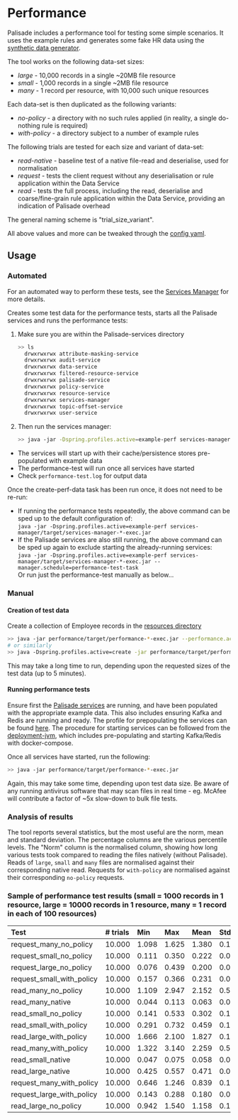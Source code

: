 <!---
Copyright 2018-2021 Crown Copyright

Licensed under the Apache License, Version 2.0 (the "License");
you may not use this file except in compliance with the License.
You may obtain a copy of the License at

  http://www.apache.org/licenses/LICENSE-2.0

Unless required by applicable law or agreed to in writing, software
distributed under the License is distributed on an "AS IS" BASIS,
WITHOUT WARRANTIES OR CONDITIONS OF ANY KIND, either express or implied.
See the License for the specific language governing permissions and
limitations under the License.
--->

# Performance

Palisade includes a performance tool for testing some simple scenarios.
It uses the example rules and generates some fake HR data using the [synthetic data generator](https://github.com/gchq/synthetic-data-generator).

The tool works on the following data-set sizes:

* *large* - 10,000 records in a single ~20MB file resource
* *small* - 1,000 records in a single ~2MB file resource
* *many* - 1 record per resource, with 10,000 such unique resources

Each data-set is then duplicated as the following variants:

* *no-policy* - a directory with no such rules applied (in reality, a single do-nothing rule is required)
* *with-policy* - a directory subject to a number of example rules

The following trials are tested for each size and variant of data-set:

* *read-native* - baseline test of a native file-read and deserialise, used for normalisation
* *request* - tests the client request without any deserialisation or rule application within the Data Service
* *read* - tests the full process, including the read, deserialise and coarse/fine-grain rule application within the Data Service, providing an indication of Palisade overhead

The general naming scheme is "trial_size_variant".

All above values and more can be tweaked through the [config yaml](src/main/resources/application.yaml).

## Usage

### Automated

For an automated way to perform these tests, see the [Services Manager](https://github.com/gchq/Palisade-services/blob/develop/services-manager/README.md) for more details.

Creates some test data for the performance tests, starts all the Palisade services and runs the performance tests:

1. Make sure you are within the Palisade-services directory
   ```bash
   >> ls
     drwxrwxrwx attribute-masking-service
     drwxrwxrwx audit-service
     drwxrwxrwx data-service
     drwxrwxrwx filtered-resource-service
     drwxrwxrwx palisade-service
     drwxrwxrwx policy-service
     drwxrwxrwx resource-service
     drwxrwxrwx services-manager
     drwxrwxrwx topic-offset-service
     drwxrwxrwx user-service
   ```
1. Then run the services manager:
    ```bash
    >> java -jar -Dspring.profiles.active=example-perf services-manager/target/services-manager-*-exec.jar --manager.schedule=performance-create-task,palisade-task,performance-test-task
    ```

* The services will start up with their cache/persistence stores pre-populated with example data
* The performance-test will run once all services have started
* Check `performance-test.log` for output data

Once the create-perf-data task has been run once, it does not need to be re-run:

* If running the performance tests repeatedly, the above command can be sped up to the default configuration of:  
  `java -jar -Dspring.profiles.active=example-perf services-manager/target/services-manager-*-exec.jar`
* If the Palisade services are also still running, the above command can be sped up again to exclude starting the already-running services:  
  `java -jar -Dspring.profiles.active=example-perf services-manager/target/services-manager-*-exec.jar --manager.schedule=performance-test-task`  
  Or run just the performance-test manually as below...

### Manual

#### Creation of test data

Create a collection of Employee records in the [resources directory](../resources/data)

```bash
>> java -jar performance/target/performance-*-exec.jar --performance.action=create
# or similarly
>> java -Dspring.profiles.active=create -jar performance/target/performance-*-exec.jar
```

This may take a long time to run, depending upon the requested sizes of the test data (up to 5 minutes).

#### Running performance tests

Ensure first the [Palisade services](https://github.com/gchq/Palisade-services/) are running, and have been populated with the appropriate example data.
This also includes ensuring Kafka and Redis are running and ready.
The profile for prepopulating the services can be found [here](../example-library/src/main/resources/application-example-perf.yaml).
The procedure for starting services can be followed from the [deployment-jvm](../deployment-jvm/README.md), which includes pre-populating and starting Kafka/Redis with docker-compose.

Once all services have started, run the following:

```bash
>> java -jar performance/target/performance-*-exec.jar
```

Again, this may take some time, depending upon test data size.
Be aware of any running antivirus software that may scan files in real time - eg. McAfee will contribute a factor of ~5x slow-down to bulk file tests.

### Analysis of results

The tool reports several statistics, but the most useful are the norm, mean and standard deviation.
The percentage columns are the various percentile levels.
The "Norm" column is the normalised column, showing how long various tests took compared to reading the files natively (without Palisade).
Reads of `large`, `small` and `many` files are normalised against their corresponding native read.
Requests for `with-policy` are normalised against their corresponding `no-policy` requests.

### Sample of performance test results (small = 1000 records in 1 resource, large = 10000 records in 1 resource, many = 1 record in each of 100 resources)

| Test                            |  # trials |        Min |        Max |       Mean |   Std.dev. |        25% |        50% |        75% |        99% |
|:--------------------------------|:----------|:-----------|:-----------|:-----------|:-----------|:-----------|:-----------|:-----------|:-----------|
| request_many_no_policy          |    10.000 |      1.098 |      1.625 |      1.380 |      0.177 |      1.251 |      1.379 |      1.539 |      1.620 |
| request_small_no_policy         |    10.000 |      0.111 |      0.350 |      0.222 |      0.078 |      0.158 |      0.210 |      0.262 |      0.350 |
| request_large_no_policy         |    10.000 |      0.076 |      0.439 |      0.200 |      0.097 |      0.144 |      0.164 |      0.233 |      0.425 |
| request_small_with_policy       |    10.000 |      0.157 |      0.366 |      0.231 |      0.066 |      0.186 |      0.201 |      0.274 |      0.362 |
| read_many_no_policy             |    10.000 |      1.109 |      2.947 |      2.152 |      0.544 |      1.898 |      2.194 |      2.577 |      2.931 |
| read_many_native                |    10.000 |      0.044 |      0.113 |      0.063 |      0.018 |      0.056 |      0.059 |      0.064 |      0.110 |
| read_small_no_policy            |    10.000 |      0.141 |      0.533 |      0.302 |      0.139 |      0.177 |      0.262 |      0.438 |      0.528 |
| read_small_with_policy          |    10.000 |      0.291 |      0.732 |      0.459 |      0.131 |      0.351 |      0.468 |      0.542 |      0.716 |
| read_large_with_policy          |    10.000 |      1.666 |      2.100 |      1.827 |      0.125 |      1.715 |      1.843 |      1.878 |      2.082 |
| read_many_with_policy           |    10.000 |      1.322 |      3.140 |      2.259 |      0.597 |      1.785 |      2.306 |      2.632 |      3.133 |
| read_small_native               |    10.000 |      0.047 |      0.075 |      0.058 |      0.007 |      0.055 |      0.058 |      0.060 |      0.074 |
| read_large_native               |    10.000 |      0.425 |      0.557 |      0.471 |      0.033 |      0.455 |      0.462 |      0.477 |      0.551 |
| request_many_with_policy        |    10.000 |      0.646 |      1.246 |      0.839 |      0.198 |      0.710 |      0.743 |      0.860 |      1.240 |
| request_large_with_policy       |    10.000 |      0.143 |      0.288 |      0.180 |      0.040 |      0.153 |      0.167 |      0.187 |      0.280 |
| read_large_no_policy            |    10.000 |      0.942 |      1.540 |      1.158 |      0.197 |      1.024 |      1.064 |      1.261 |      1.532 |
